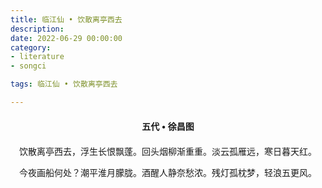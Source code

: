 ```yaml
---
title: 临江仙 • 饮散离亭西去
description:
date: 2022-06-29 00:00:00
category:
- literature
- songci

tags: 临江仙 • 饮散离亭西去

---
```


<div id="poem-author">
    五代 • 徐昌图
</div>
<div id="poem-body">
<p class="poem-paragraph">饮散离亭西去，浮生长恨飘蓬。回头烟柳渐重重。淡云孤雁远，寒日暮天红。</p>
<p class="poem-paragraph">今夜画船何处？潮平淮月朦胧。酒醒人静奈愁浓。残灯孤枕梦，轻浪五更风。</p>

</div>

<style>

#poem-author {
    width: 100%;
    text-align: center;
    margin: 20px 0;
    font-weight: bold;
}
#poem-body {
    width: 100%;
    text-align: center;
}
.poem-paragraph {
    font-family: "仿宋"
}

</style>